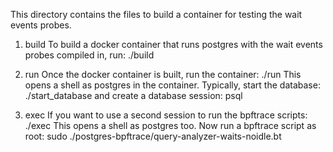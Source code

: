 This directory contains the files to build a container for testing the wait events probes.

1. build
To build a docker container that runs postgres with the wait events probes compiled in, run: ./build

2. run
Once the docker container is built, run the container: ./run
This opens a shell as postgres in the container. 
Typically, start the database: ./start_database and create a database session: psql

3. exec
If you want to use a second session to run the bpftrace scripts: ./exec
This opens a shell as postgres too.
Now run a bpftrace script as root: sudo ./postgres-bpftrace/query-analyzer-waits-noidle.bt

